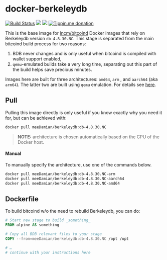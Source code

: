 # docker-berkeleydb

[![Build Status](https://github.com/meeDamian/docker-berkeleydb/workflows/Build%20BerkeleyDB/badge.svg)](https://github.com/meeDamian/docker-berkeleydb/actions) ![](https://img.shields.io/microbadger/image-size/lncm/berkeleydb/db-4.8.30.NC.svg?style=flat) ![](https://img.shields.io/docker/pulls/lncm/berkeleydb.svg?style=flat) [![Tippin.me donation](https://img.shields.io/badge/donate-lightning-FDD023?logo=bitcoin&style=flat)](https://tippin.me/@meeDamian)


This is the base image for [lncm/bitcoind] Docker images that rely on Berkeleydb version `db-4.8.30.NC`.  This stage is separated from the main bitcoind build process for two reasons:

1. BDB never changes and is only useful when bitcoind is compiled with wallet support enabled,
1. `qemu`-emulated builds take a very long time, separating out this part of the build helps save precious minutes.

Images here are built for three architectures: `amd64`, `arm` , and `aarch64` (aka `arm64`). The latter two are built using `qemu` emulation.  For details see [here].

[lncm/bitcoind]: https://github.com/lncm/docker-bitcoind/
[here]: https://github.com/meeDamian/simple-qemu


## Pull

Pulling this image directly is only useful if you know exactly why you need it for, but can be achieved with:

```bash
docker pull meeDamian/berkeleydb:db-4.8.30.NC
```

> **NOTE:** architecture is chosen automatically based on the CPU of the Docker host.

#### Manual

To manually specify the architecture, use one of the commands below.

```bash
docker pull meeDamian/berkeleydb:db-4.8.30.NC-arm
docker pull meeDamian/berkeleydb:db-4.8.30.NC-aarch64
docker pull meeDamian/berkeleydb:db-4.8.30.NC-amd64
```

## Dockerfile

To build bitcoind w/o the need to rebuild Berkeleydb, you can do:

```dockerfile
# Start new stage to build _something_
FROM alpine AS something

# Copy all BDB relevant files to your stage
COPY --from=meeDamian/berkeleydb:db-4.8.30.NC /opt /opt

# …
# continue with your instructions here 
```


